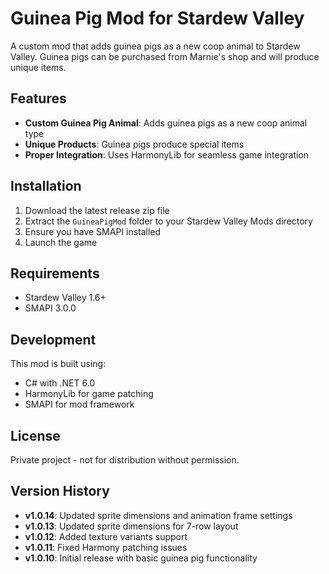 # Guinea Pig Mod for Stardew Valley

A custom mod that adds guinea pigs as a new coop animal to Stardew Valley. Guinea pigs can be purchased from Marnie's shop and will produce unique items.

## Features

- **Custom Guinea Pig Animal**: Adds guinea pigs as a new coop animal type
- **Unique Products**: Guinea pigs produce special items
- **Proper Integration**: Uses HarmonyLib for seamless game integration

## Installation

1. Download the latest release zip file
2. Extract the `GuineaPigMod` folder to your Stardew Valley Mods directory
3. Ensure you have SMAPI installed
4. Launch the game

## Requirements

- Stardew Valley 1.6+
- SMAPI 3.0.0

## Development

This mod is built using:
- C# with .NET 6.0
- HarmonyLib for game patching
- SMAPI for mod framework

## License

Private project - not for distribution without permission.

## Version History

- **v1.0.14**: Updated sprite dimensions and animation frame settings
- **v1.0.13**: Updated sprite dimensions for 7-row layout
- **v1.0.12**: Added texture variants support
- **v1.0.11**: Fixed Harmony patching issues
- **v1.0.10**: Initial release with basic guinea pig functionality 